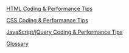 [HTML Coding & Performance Tips](https://github.com/sjmcpherso/learnings/blob/master/HTML.md)

[CSS Coding & Performance Tips](https://github.com/sjmcpherso/learnings/blob/master/CSS.md)

[JavaScript/jQuery Coding & Performance Tips](https://github.com/sjmcpherso/learnings/blob/master/JavaScript.md)

[Glossary](https://github.com/sjmcpherso/learnings/blob/master/Glossary.md)





